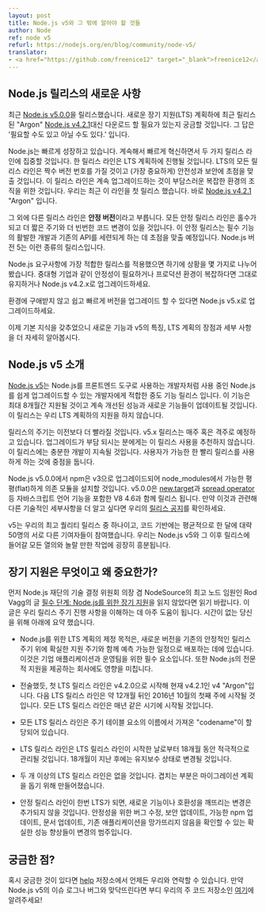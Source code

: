 ```yaml
---
layout: post
title: Node.js v5와 그 밖에 알아야 할 것들
author: Node
ref: node v5
refurl: https://nodejs.org/en/blog/community/node-v5/
translator:
- <a href="https://github.com/freenice12" target="_blank">freenice12</a>
---
```


<!--
## There’s Something New with Node.js Releases
-->

## Node.js 릴리스의 새로운 사항

<!--
We just released [Node.js v5.0.0](https://nodejs.org/en/blog/release/v5.0.0/). You might be thinking to yourself: These folks just released [Node.js v4.2.1](https://nodejs.org/en/blog/release/v4.2.1/) “Argon,” under the new Long Term Support (LTS) plan, now I need to download this? The answer is yes and no.
-->

최근 [Node.js v5.0.0](https://nodejs.org/en/blog/release/v5.0.0/)을 릴리스했습니다. 새로운 장기 지원(LTS) 계획하에 최근 릴리스 된 "Argon" [Node.js v4.2.1](https://nodejs.org/en/blog/release/v4.2.1/)대신 다운로드 할 필요가 있는지 궁금할 것입니다. 그 답은 '필요할 수도 있고 아닐 수도 있다.' 입니다.

<!--
Node.js is growing, and growing fast. As we continue to innovate quickly, we will focus on two different release lines. One release line will fall under our **LTS** plan. All release lines that have LTS support will be even numbers, and (most importantly) focus on stability and security. These release lines are for organizations with complex environments that find it cumbersome to continually upgrade. We recently released the first in this line: [Node.js v4.2.1](https://nodejs.org/en/blog/release/v4.2.1/) “Argon.”
-->

Node.js는 빠르게 성장하고 있습니다. 계속해서 빠르게 혁신하면서 두 가지 릴리스 라인에 집중할 것입니다. 한 릴리스 라인은 LTS 계획하에 진행될 것입니다. LTS의 모든 릴리스 라인은 짝수 버전 번호를 가질 것이고 (가장 중요하게) 안전성과 보안에 초점을 맞출 것입니다. 이 릴리스 라인은 계속 업그레이드하는 것이 부담스러운 복잡한 환경의 조직을 위한 것입니다. 우리는 최근 이 라인을 첫 릴리스 했습니다. 바로 [Node.js v4.2.1](https://nodejs.org/en/blog/release/v4.2.1/) "Argon" 입니다.

<!--
The other release line is called **Stable**. All release lines will be odd numbers, and have a shorter lifespan and more frequent updates to the code. The Stable release line will focus on active development of necessary features and refinement of existing APIs. Node.js version 5 is this type of release.
-->

그 외에 다른 릴리스 라인은 **안정 버전**이라고 부릅니다. 모든 안정 릴리스 라인은 홀수가 되고 더 짧은 주기와 더 빈번한 코드 변경이 있을 것입니다. 이 안정 릴리스는 필수 기능의 활발한 개발과 기존의 API를 세련되게 하는 데 초점을 맞출 예정입니다. Node.js 버전 5는 이런 종류의 릴리스입니다.

<!--
We want to make sure that you are adopting the release that best meets your Node.js needs, so to break it down:

Stay on or upgrade to Node.js v4.2.x if you need stability and have a complex production environment, e.g. you are a medium or large enterprise.

Upgrade to Node.js v5.x if you have the ability to upgrade versions quickly and easily without disturbing your environment.

Now that you have the very basics, let’s take a deeper look at the new features and characteristics of v5, and the benefits and details of our LTS plan.
-->

Node.js 요구사항에 가장 적합한 릴리스를 적용했으면 하기에 상황을 몇 가지로 나누어 봤습니다. 중대형 기업과 같이 안정성이 필요하거나 프로덕션 환경이 복잡하다면 그대로 유지하거나 Node.js v4.2.x로 업그레이드하세요.

환경에 구애받지 않고 쉽고 빠르게 버전을 업그레이드 할 수 있다면 Node.js v5.x로 업그레이드하세요.

이제 기본 지식을 갖추었으니 새로운 기능과 v5의 특징, LTS 계획의 장점과 세부 사항을 더 자세히 알아봅시다.

<!--
## Introduction to Node.js v5
-->

## Node.js v5 소개

<!--
[Node.js v5](https://nodejs.org/en/blog/release/v5.0.0/) is an intermediate feature release line that is best suited for users who have an easier time upgrading their Node.js installations, such as developers using the technology for front-end toolchains. This version will be supported for a maximum of only eight months and will be continually updated with new features and better performance; it is not supported under our LTS plan.
-->

[Node.js v5](https://nodejs.org/en/blog/release/v5.0.0/)는 Node.js를 프론트엔드 도구로 사용하는 개발자처럼 사용 중인 Node.js를 쉽게 업그레이드할 수 있는 개발자에게 적합한 중도 기능 릴리스 입니다. 이 기능은 최대 8개월간 지원될 것이고 계속 개선된 성능과 새로운 기능들이 업데이트될 것입니다. 이 릴리스는 우리 LTS 계획하의 지원을 하지 않습니다.

<!--
The release cadence for v5.x will be more rapid than in the past. Expect a new release once every one to two weeks for v5.x. If upgrading is a challenge for you, we suggest you do not use this release. There will be significant ongoing development. The focus is on getting the releases to users as soon as possible.
-->

릴리스의 주기는 이전보다 더 빨라질 것입니다. v5.x 릴리스는 매주 혹은 격주로 예정하고 있습니다. 업그레이드가 부담 되시는 분에게는 이 릴리스 사용을 추천하지 않습니다. 이 릴리스에는 충분한 개발이 지속될 것입니다. 사용자가 가능한 한 빨리 릴리스를 사용하게 하는 것에 중점을 둡니다.

<!--
npm has been upgraded to v3 in Node.js v5.0.0, which (amongst other changes) will install dependencies as flat as possible in node_modules. v5.0.0 also comes with V8 4.6, which ships the [new.target](https://developer.mozilla.org/en-US/docs/Web/JavaScript/Reference/Operators/new.target) and [spread operator](https://developer.mozilla.org/en-US/docs/Web/JavaScript/Reference/Operators/Spread_operator) JavaScript language features. If you want to learn more about other technical details around this, please check out our [release post](https://nodejs.org/en/blog/release/v5.0.0/).
-->

Node.js v5.0.0에서 npm은 v3으로 업그레이드되어 node_modules에서 가능한 평평(flat)하게 의존 모듈을 설치할 것입니다. v5.0.0은 [new.target](https://developer.mozilla.org/en-US/docs/Web/JavaScript/Reference/Operators/new.target)과 [spread operator](https://developer.mozilla.org/en-US/docs/Web/JavaScript/Reference/Operators/Spread_operator) 등 자바스크립트 언어 기능을 포함한 V8 4.6과 함께 릴리스 됩니다. 만약 이것과 관련해 다른 기술적인 세부사항을 더 알고 싶다면 우리의 [릴리스 공지](https://nodejs.org/en/blog/release/v5.0.0/)를 확인하세요.

<!--
It’s another top-quality release from us, and we are averaging roughly 50 unique contributors per month to the codebase. We are extremely excited with all the enthusiasm and amazing work that is going into this Node.js v5 and future releases.
-->

v5는 우리의 최고 퀄리티 릴리스 중 하나이고, 코드 기반에는 평균적으로 한 달에 대략 50명의 서로 다른 기여자들이 참여했습니다. 우리는 Node.js v5와 그 이후 릴리스에 들어갈 모든 열의와 놀랄 만한 작업에 굉장히 흥분됩니다.

<!--
## What Is Long Term Support and Why Does It Matter to Me?
-->

## 장기 지원은 무엇이고 왜 중요한가?

<!--
First and foremost, if you haven’t read the [Essential Steps: Long Term Support (LTS) for Node.js by Rod Vagg](https://medium.com/@nodesource/essential-steps-long-term-support-for-node-js-8ecf7514dbd#.hi7hosy92), Technical Steering Committee Chairperson at the Node.js Foundation and the Chief Node Officer at NodeSource, do so. It’s a very helpful source for understanding our release cycle process. If you only have two minutes now, here is a quick summary:
-->

먼저 Node.js 재단의 기술 결정 위원회 의장 겸 NodeSource의 최고 노드 임원인 Rod Vagg의 글 [필수 단계: Node.js를 위한 장기 지원](https://medium.com/@nodesource/essential-steps-long-term-support-for-node-js-8ecf7514dbd#.hi7hosy92)을 읽지 않았다면 읽기 바랍니다. 이 글은 우리 릴리스 주기 진행 사항을 이해하는 데 아주 도움이 됩니다. 시간이 없는 당신을 위해 아래에 요약 했습니다.

<!--
* The point of establishing an LTS plan for Node.js is to build on top of an existing stable release cycle by delivering new versions on a predictable schedule that have a clearly defined extended support lifecycle. It is an essential requirement for enterprise application development and operations teams. It also affects companies that provide professional support for Node.js.

* As stated above, the first LTS release line is v4 “Argon," beginning at v4.2.0 and currently standing at v4.2.1. The next LTS release line will begin in 12 months around the first week of October 2016. All LTS release lines will begin at the same time each year.

* All LTS release lines are assigned a “codename” drawn from the names of the elements on the Periodic Table.

* The LTS release line will be actively maintained for a period of 18 months from the date the LTS release line begins. After 18 months have passed, it will transition into Maintenance mode.

* There will be no more than two active LTS release lines at any given time. Overlap is intended to help ease migration planning.

* Once a Stable release line becomes LTS, no new features or breaking changes will be added to that release. Changes are limited to bug fixes for stability, security updates, possible npm updates, documentation updates and certain performance improvements that can be demonstrated to not break existing applications.
-->

* Node.js를 위한 LTS 계획의 제정 목적은, 새로운 버전을 기존의 안정적인 릴리스 주기 위에 확실한 지원 주기와 함께 예측 가능한 일정으로 배포하는 데에 있습니다. 이것은 기업 애플리케이션과 운영팀을 위한 필수 요소입니다. 또한 Node.js의 전문적 지원을 제공하는 회사에도 영향을 미칩니다.

* 전술했듯, 첫 LTS 릴리스 라인은 v4.2.0으로 시작해 현재 v4.2.1인 v4 "Argon"입니다. 다음 LTS 릴리스 라인은 약 12개월 뒤인 2016년 10월의 첫째 주에 시작될 것입니다. 모든 LTS 릴리스 라인은 매년 같은 시기에 시작될 것입니다.

* 모든 LTS 릴리스 라인은 주기 테이블 요소의 이름에서 가져온 "codename"이 할당되어 있습니다.

* LTS 릴리스 라인은 LTS 릴리스 라인이 시작한 날로부터 18개월 동안 적극적으로 관리될 것입니다. 18개월이 지난 후에는 유지보수 상태로 변경될 것입니다.

* 두 개 이상의 LTS 릴리스 라인은 없을 것입니다. 겹치는 부분은 마이그레이션 계획을 돕기 위해 만들어졌습니다.

* 안정 릴리스 라인이 한번 LTS가 되면, 새로운 기능이나 호환성을 깨뜨리는 변경은 추가되지 않을 것입니다. 안정성을 위한 버그 수정, 보안 업데이트, 가능한 npm 업데이트, 문서 업데이트, 기존 애플리케이션을 망가뜨리지 않음을 확인할 수 있는 확실한 성능 향상들이 변경의 범주입니다.

<!--
## Questions?
-->

## 궁금한 점?

<!--
If you have any questions you can always connect with us on our [help](https://github.com/nodejs/help) repository. If you encounter an issue log or bug with Node.js v5, please report to our main code repository [here](https://github.com/nodejs/node/issues).
-->

혹시 궁금한 것이 있다면 [help](https://github.com/nodejs/help) 저장소에서 언제든 우리와 연락할 수 있습니다. 만약 Node.js v5의 이슈 로그나 버그와 맞닥뜨린다면 부디 우리의 주 코드 저장소인 [여기](https://github.com/nodejs/node/issues)에 알려주세요!